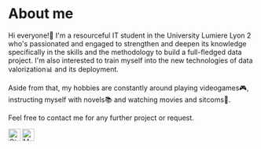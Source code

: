 # About me
Hi everyone!👋 I'm a resourceful IT student in the University Lumiere Lyon 2 who's passionated and engaged to strengthen and deepen its knowledge specifically in the skills and the methodology to build a full-fledged data project. I'm also interested to train myself into the new technologies of data valorization📊 and its deployment. 

Aside from that, my hobbies are constantly around playing videogames🎮, instructing myself with novels📚 and watching movies and sitcoms🍿. 

Feel free to contact me for any further project or request.

<a href="https://www.linkedin.com/in/othmane-benchekroun-78b6741b9/" rel="nofollow">
  <img align="left" alt="Othmane's Linkedin" width="25px" src="https://camo.githubusercontent.com/2b904313e8a94a29dde1a57258684a3e07310da404ba076c29c2528b83edf730/68747470733a2f2f696d6167652e666c617469636f6e2e636f6d2f69636f6e732f706e672f3531322f3137342f3137343835372e706e67" data-canonical-src="https://image.flaticon.com/icons/png/512/174/174857.png" style="max-width: 100%;">
</a>
<a href="https://github.com/LeBenchek/">
  <img align="left" alt="Mehdi's Github" width="25px" src="https://camo.githubusercontent.com/c14cf430e20a4a50d0155971d94d934b00eb3f756d7a853c609b6f04a832e194/68747470733a2f2f7777772e6e696365706e672e636f6d2f706e672f66756c6c2f35322d3532303533355f667265652d66696c65732d6769746875622d6769746875622d69636f6e2d706e672d77686974652e706e67" data-canonical-src="https://www.nicepng.com/png/full/52-520535_free-files-github-github-icon-png-white.png" style="max-width: 100%;">
</a>
